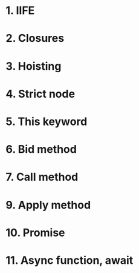 # 1. IIFE
# 2. Closures
# 3. Hoisting
# 4. Strict node
# 5. This keyword
# 6. Bid method
# 7. Call method
# 9. Apply method
# 10. Promise
# 11. Async function, await
